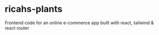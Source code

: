 # ricahs-plants
Frontend code for an online e-commerce app built with react, tailwind &amp; react router
